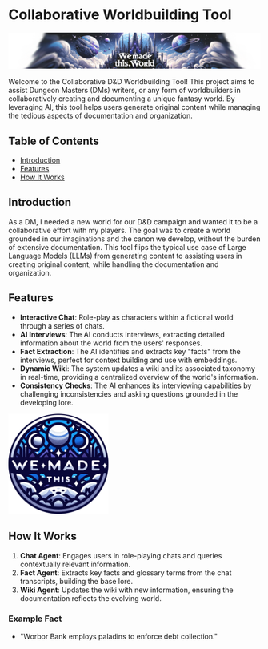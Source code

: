 # Collaborative Worldbuilding Tool

![Banner](static/images/banner.png)

Welcome to the Collaborative D&D Worldbuilding Tool! This project aims to assist Dungeon Masters (DMs) writers, or any form of worldbuilders in collaboratively creating and documenting a unique fantasy world. By leveraging AI, this tool helps users generate original content while managing the tedious aspects of documentation and organization.

## Table of Contents

- [Introduction](#introduction)
- [Features](#features)
- [How It Works](#how-it-works)

## Introduction

As a DM, I needed a new world for our D&D campaign and wanted it to be a collaborative effort with my players. The goal was to create a world grounded in our imaginations and the canon we develop, without the burden of extensive documentation. This tool flips the typical use case of Large Language Models (LLMs) from generating content to assisting users in creating original content, while handling the documentation and organization.

## Features

- **Interactive Chat**: Role-play as characters within a fictional world through a series of chats.
- **AI Interviews**: The AI conducts interviews, extracting detailed information about the world from the users' responses.
- **Fact Extraction**: The AI identifies and extracts key "facts" from the interviews, perfect for context building and use with embeddings.
- **Dynamic Wiki**: The system updates a wiki and its associated taxonomy in real-time, providing a centralized overview of the world's information.
- **Consistency Checks**: The AI enhances its interviewing capabilities by challenging inconsistencies and asking questions grounded in the developing lore.

<img src="static/images/favicon.webp" alt="Icon" width="200"/>

## How It Works

1. **Chat Agent**: Engages users in role-playing chats and queries contextually relevant information.
2. **Fact Agent**: Extracts key facts and glossary terms from the chat transcripts, building the base lore.
3. **Wiki Agent**: Updates the wiki with new information, ensuring the documentation reflects the evolving world.

### Example Fact
- "Worbor Bank employs paladins to enforce debt collection."